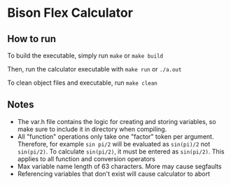# Bison Flex Calculator

## How to run
To build the executable, simply run 
```make``` or ```make build```

Then, run the calculator executable with 
```make run``` or ```./a.out```

To clean object files and executable, run
```make clean```

## Notes
- The var.h file contains the logic for creating and storing variables, so make sure to include it in directory when compiling.
- All "function" operations only take one "factor" token per argument. Therefore, for example
```sin pi/2``` will be evaluated as ```sin(pi)/2``` not ```sin(pi/2)```. To calculate ```sin(pi/2)```, it must be entered as ```sin(pi/2)```. This applies to all function and conversion operators
- Max variable name length of 63 characters. More may cause segfaults
- Referencing variables that don't exist will cause calculator to abort